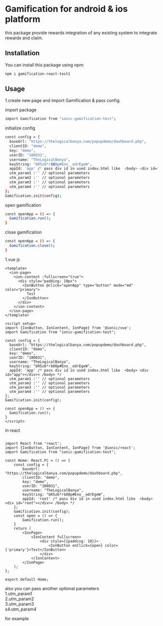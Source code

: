 # Gamification for android & ios platform

this package provide rewards integration of any existing system to integrate rewards and claim.

## Installation

You can install this package using npm:

```bash
npm i gamification-react-test1 
```

## Usage

1.create new page and import Gamification & pass config.<br>

import package
```bash
import Gamification from "ionic-gamification-test";
```
initialize config
```bash
const config = {
  baseUrl: "https://thelogicalbanya.com/popupdemo/dashboard.php",
  clientID: "demo",
  key: "demo",
  userID: "100031",
  username: "TheLogicalBanya",
  keyString: "bR5z6*r$00p#Eno__odrEgeW",
  appId: 'app' /* pass div id in used index.html like  <body> <div id="app"></div>< /body> */
  utm_param1 :'' // optional parameters 
  utm_param2 :'' // optional parameters 
  utm_param3 :'' // optional parameters 
  utm_param4 :'' // optional parameters 
};
Gamification.init(config);
```

open gamification
```bash
const openApp = () => {
  Gamification.run();
}
```

close gamification
```bash
const openApp = () => {
  Gamification.close();
}
```
1.vue js
```ionic
<template>
  <ion-page>
    <ion-content :fullscreen="true">
      <div style="padding: 10px">
        <IonButton @click="openApp" type="button" mode="md" color="primary">
          Test
        </IonButton>
      </div>
    </ion-content>
  </ion-page>
</template>

<script setup>
import {IonButton, IonContent, IonPage} from '@ionic/vue';
import Gamification from "ionic-gamification-test";

const config = {
  baseUrl: "https://thelogicalbanya.com/popupdemo/dashboard.php",
  clientID: "demo",
  key: "demo",
  userID: "100031",
  username: "TheLogicalBanya",
  keyString: "bR5z6*r$00p#Eno__odrEgeW",
  appId: 'app' /* pass div id in used index.html like  <body> <div id="app"></div>< /body> */
  utm_param1 :'' // optional parameters 
  utm_param2 :'' // optional parameters 
  utm_param3 :'' // optional parameters 
  utm_param4 :'' // optional parameters 
};
Gamification.init(config);

const openApp = () => {
  Gamification.run();
}
</script>
```

in react 
```react

import React from 'react';
import {IonButton, IonContent, IonPage} from '@ionic/react';
import Gamification from "ionic-gamification-test";

const Home: React.FC = () => {
    const config = {
        baseUrl: "https://thelogicalbanya.com/popupdemo/dashboard.php",
        clientID: "demo",
        key: "demo",
        userID: "100031",
        username: "TheLogicalBanya",
        keyString: "bR5z6*r$00p#Eno__odrEgeW",
        appId: 'root' /* pass div id in used index.html like  <body> <div id="root"></div>< /body> */
    };
    Gamification.init(config);
    const open = () => {
        Gamification.run();
    }
    return (
        <IonPage>
            <IonContent fullscreen>
                <div style={{padding: 10}}>
                    <IonButton onClick={open} color={'primary'}>Test</IonButton>
                </div>
            </IonContent>
        </IonPage>
    );
};

export default Home;

```

also you can pass another optional parameters <br>
1.utm_param1 <br>
2.utm_param2 <br>
3.utm_param3 <br>
s4.utm_param4 <br>

for example

